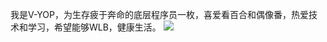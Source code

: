 我是V-YOP，为生存疲于奔命的底层程序员一枚，喜爱看百合和偶像番，热爱技术和学习，希望能够WLB，健康生活。
![](https://image-table.oss-cn-beijing.aliyuncs.com/20220121001956.png)
<!---
V-YOP/V-YOP is a ✨ special ✨ repository because its `README.md` (this file) appears on your GitHub profile.
You can click the Preview link to take a look at your changes.
--->
